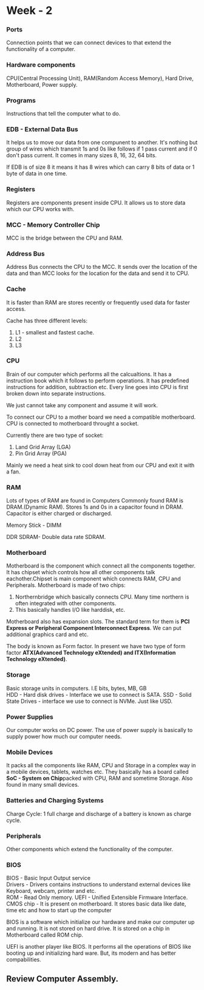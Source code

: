 # Week - 2

### <b>Ports</b>
Connection points that we can connect devices to that extend the functionality of a computer.

### <b>Hardware components</b>
CPU(Central Processing Unit), RAM(Random Access Memory), Hard Drive, Motherboard, Power supply.

### <b>Programs</b>
Instructions that tell the computer what to do.

### <b>EDB - External Data Bus</b>
It helps us to move our data from one compunent to another. It's nothing but group of wires which transmit 1s and 0s like follows if 1 pass current and if 0 don't pass current. It comes in many sizes 8, 16, 32, 64 bits.  

If EDB is of size 8 it means it has 8 wires which can carry 8 bits of data or 1 byte of data in one time.  

### <b>Registers</b>
Registers are components present inside CPU. It allows us to store data which our CPU works with. 

### <b>MCC - Memory Controller Chip </b>
MCC is the bridge between the CPU and RAM. 

### <b>Address Bus</b>
Address Bus connects the CPU to the MCC. It sends over the location of the data and than MCC looks for the location for the data and send it to CPU. 

### <B>Cache</b>
It is faster than RAM are stores recently or frequently used data for faster access.  
  
Cache has three different levels:  
1. L1 - smallest and fastest cache.
1. L2
1. L3

### <b>CPU</b>
Brain of our computer which performs all the calcualtions. It has a instruction book which it follows to perform operations. It has predefined instructions for addition, subtraction etc. 
Every line goes into CPU is first broken down into separate instructions.  
  
We just cannot take any component and assume it will work.  
  
To connect our CPU to a mother board we need a compatible motherboard. CPU is connected to motherboard throught a socket.  
  
Currently there are two type of socket: 
1. Land Grid Array (LGA)
1. Pin Grid Array (PGA)
  
Mainly we need a heat sink to cool down heat from our CPU and exit it with a fan.  

### <b>RAM</b>
Lots of types of RAM are found in Computers Commonly found RAM is DRAM.(Dynamic RAM). Stores 1s and 0s in a capacitor found in DRAM. Capacitor is either charged or discharged.  
  
Memory Stick - DIMM  

DDR SDRAM- Double data rate SDRAM.  

### <b>Motherboard</b>
Motherboard is the component which connect all the components together. It has chipset which controls how all other components talk eachother.Chipset is main component which connects RAM, CPU and Peripherals. Motherboard is made of two chips:
1. Northernbridge which basically connects CPU. Many time northern is often integrated with other components. 
1. This basically handles I/O like harddisk, etc.
  
Motherboard also has expansion slots. The standard term for them is <b>PCI Express or Peripheral Component Interconnect Express</b>. We can put additional graphics card and etc.
  
The body is known as Form factor. In present we have two type of form factor <b>ATX(Advanced Technology eXtended) and ITX(Information Technology eXtended)</b>. 

### <b>Storage</b>
Basic storage units in computers. I.E bits, bytes, MB, GB  
HDD - Hard disk drives - Interface we use to connect is SATA. 
SSD - Solid State Drives - interface we use to connect is NVMe. Just like USD.   


### <b>Power Supplies</b>
Our computer works on DC power. The use of power supply is basically to supply power how much our computer needs. 

### <b>Mobile Devices</b>
It packs all the components like RAM, CPU and Storage in a complex way in a mobile devices, tablets, watches etc. They basically has a board called <b>SoC - System on Chip</b>packed with CPU, RAM and sometime Storage. Also found in many small devices. 

### <b>Batteries and Charging Systems</b>
Charge Cycle: 1 full charge and discharge of a battery is known as charge cycle. 

### <b>Peripherals</b>
Other components which extend the functionality of the computer.


### <b>BIOS</b>
BIOS - Basic Input Output service  
Drivers - Drivers contains instructions to understand external devices like Keyboard, webcam, printer and etc.  
ROM - Read Only memory.
UEFI - Unified Extensible Firmware Interface.
CMOS chip - It is present on motherboard. It stores basic data like date, time etc and  how to start up the computer
  
BIOS is a software which initialize our hardware and make our computer up and running. It is not stored on hard drive. It is stored on a chip in Motherboard called ROM chip.  
  
UEFI is another player like BIOS. It performs all the operations of BIOS like booting up and initializing hard ware. But, its modern and has better compabilities.

## Review Computer Assembly.